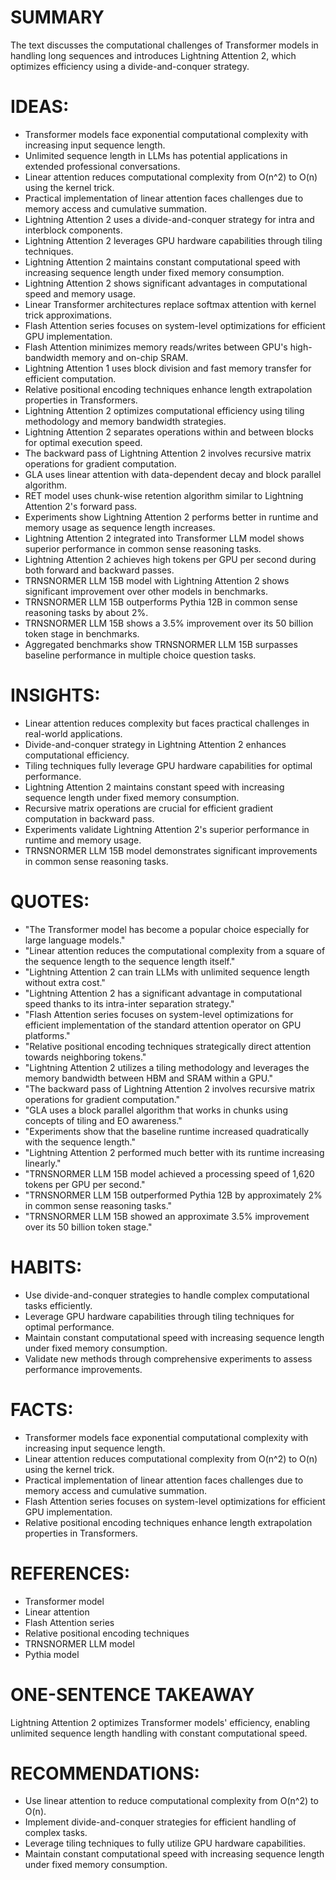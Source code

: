 # SUMMARY
The text discusses the computational challenges of Transformer models in handling long sequences and introduces Lightning Attention 2, which optimizes efficiency using a divide-and-conquer strategy.

# IDEAS:
- Transformer models face exponential computational complexity with increasing input sequence length.
- Unlimited sequence length in LLMs has potential applications in extended professional conversations.
- Linear attention reduces computational complexity from O(n^2) to O(n) using the kernel trick.
- Practical implementation of linear attention faces challenges due to memory access and cumulative summation.
- Lightning Attention 2 uses a divide-and-conquer strategy for intra and interblock components.
- Lightning Attention 2 leverages GPU hardware capabilities through tiling techniques.
- Lightning Attention 2 maintains constant computational speed with increasing sequence length under fixed memory consumption.
- Lightning Attention 2 shows significant advantages in computational speed and memory usage.
- Linear Transformer architectures replace softmax attention with kernel trick approximations.
- Flash Attention series focuses on system-level optimizations for efficient GPU implementation.
- Flash Attention minimizes memory reads/writes between GPU's high-bandwidth memory and on-chip SRAM.
- Lightning Attention 1 uses block division and fast memory transfer for efficient computation.
- Relative positional encoding techniques enhance length extrapolation properties in Transformers.
- Lightning Attention 2 optimizes computational efficiency using tiling methodology and memory bandwidth strategies.
- Lightning Attention 2 separates operations within and between blocks for optimal execution speed.
- The backward pass of Lightning Attention 2 involves recursive matrix operations for gradient computation.
- GLA uses linear attention with data-dependent decay and block parallel algorithm.
- RET model uses chunk-wise retention algorithm similar to Lightning Attention 2's forward pass.
- Experiments show Lightning Attention 2 performs better in runtime and memory usage as sequence length increases.
- Lightning Attention 2 integrated into Transformer LLM model shows superior performance in common sense reasoning tasks.
- Lightning Attention 2 achieves high tokens per GPU per second during both forward and backward passes.
- TRNSNORMER LLM 15B model with Lightning Attention 2 shows significant improvement over other models in benchmarks.
- TRNSNORMER LLM 15B outperforms Pythia 12B in common sense reasoning tasks by about 2%.
- TRNSNORMER LLM 15B shows a 3.5% improvement over its 50 billion token stage in benchmarks.
- Aggregated benchmarks show TRNSNORMER LLM 15B surpasses baseline performance in multiple choice question tasks.

# INSIGHTS:
- Linear attention reduces complexity but faces practical challenges in real-world applications.
- Divide-and-conquer strategy in Lightning Attention 2 enhances computational efficiency.
- Tiling techniques fully leverage GPU hardware capabilities for optimal performance.
- Lightning Attention 2 maintains constant speed with increasing sequence length under fixed memory consumption.
- Recursive matrix operations are crucial for efficient gradient computation in backward pass.
- Experiments validate Lightning Attention 2's superior performance in runtime and memory usage.
- TRNSNORMER LLM 15B model demonstrates significant improvements in common sense reasoning tasks.

# QUOTES:
- "The Transformer model has become a popular choice especially for large language models."
- "Linear attention reduces the computational complexity from a square of the sequence length to the sequence length itself."
- "Lightning Attention 2 can train LLMs with unlimited sequence length without extra cost."
- "Lightning Attention 2 has a significant advantage in computational speed thanks to its intra-inter separation strategy."
- "Flash Attention series focuses on system-level optimizations for efficient implementation of the standard attention operator on GPU platforms."
- "Relative positional encoding techniques strategically direct attention towards neighboring tokens."
- "Lightning Attention 2 utilizes a tiling methodology and leverages the memory bandwidth between HBM and SRAM within a GPU."
- "The backward pass of Lightning Attention 2 involves recursive matrix operations for gradient computation."
- "GLA uses a block parallel algorithm that works in chunks using concepts of tiling and EO awareness."
- "Experiments show that the baseline runtime increased quadratically with the sequence length."
- "Lightning Attention 2 performed much better with its runtime increasing linearly."
- "TRNSNORMER LLM 15B model achieved a processing speed of 1,620 tokens per GPU per second."
- "TRNSNORMER LLM 15B outperformed Pythia 12B by approximately 2% in common sense reasoning tasks."
- "TRNSNORMER LLM 15B showed an approximate 3.5% improvement over its 50 billion token stage."

# HABITS:
- Use divide-and-conquer strategies to handle complex computational tasks efficiently.
- Leverage GPU hardware capabilities through tiling techniques for optimal performance.
- Maintain constant computational speed with increasing sequence length under fixed memory consumption.
- Validate new methods through comprehensive experiments to assess performance improvements.

# FACTS:
- Transformer models face exponential computational complexity with increasing input sequence length.
- Linear attention reduces computational complexity from O(n^2) to O(n) using the kernel trick.
- Practical implementation of linear attention faces challenges due to memory access and cumulative summation.
- Flash Attention series focuses on system-level optimizations for efficient GPU implementation.
- Relative positional encoding techniques enhance length extrapolation properties in Transformers.

# REFERENCES:
- Transformer model
- Linear attention
- Flash Attention series
- Relative positional encoding techniques
- TRNSNORMER LLM model
- Pythia model

# ONE-SENTENCE TAKEAWAY
Lightning Attention 2 optimizes Transformer models' efficiency, enabling unlimited sequence length handling with constant computational speed.

# RECOMMENDATIONS:
- Use linear attention to reduce computational complexity from O(n^2) to O(n).
- Implement divide-and-conquer strategies for efficient handling of complex tasks.
- Leverage tiling techniques to fully utilize GPU hardware capabilities.
- Maintain constant computational speed with increasing sequence length under fixed memory consumption.